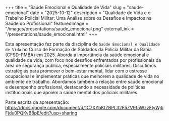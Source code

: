 +++
title = "Saúde Emocional e Qualidade de Vida"
slug = "saude-emocional"
date = "2025-10-12"
description = "Qualidade de Vida e o Trabalho Policial Militar: Uma Análise sobre os Desafios e Impactos na Saúde do Profissional"
featuredImage = "/images/presentations/saude_emocional.png"
externalLink = "/presentations/saude_emocional.html"
+++

Esta apresentação fez parte da disciplina de `Saúde Emocional e Qualidade de Vida` no Curso de Formação de Soldados da Polícia Militar da Bahia (CFSD-PMBA) em 2025. Aborda a importância da saúde emocional e qualidade de vida, com foco nos desafios enfrentados por profissionais da área de segurança pública, especialmente policiais militares. Discutimos estratégias para promover o bem-estar mental, lidar com o estresse ocupacional e implementar práticas que melhorem a qualidade de vida no ambiente de trabalho. Abordamos também a relação entre saúde emocional e desempenho profissional, destacando a necessidade de políticas institucionais que apoiem a saúde mental dos policiais militares.

Parte escrita da apresentação: https://docs.google.com/document/d/1C7XYbKtZBPL32F5ZV9f5WzzFIyWjtiFjdu0PQKvB8pE/edit?usp=sharing
